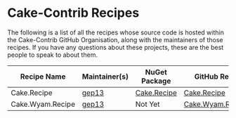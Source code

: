 # Cake-Contrib Recipes

The following is a list of all the recipes whose source code is hosted within the Cake-Contrib GitHub Organisation, along with the maintainers of those recipes. If you have any questions about these projects, these are the best people to speak to about them.

| Recipe Name                   | Maintainer(s)                                       | NuGet Package                                                                                  | GitHub Repo                                                                                    |
|-------------------------------|-----------------------------------------------------|------------------------------------------------------------------------------------------------|------------------------------------------------------------------------------------------------|
| Cake.Recipe                   | [gep13](https://github.com/gep13)                   | [Cake.Recipe](https://www.nuget.org/packages/Cake.Recipe/)                                     | [Cake.Recipe](https://github.com/cake-contrib/Cake.Recipe)                                     |
| Cake.Wyam.Recipe              | [gep13](https://github.com/gep13)                   | Not Yet                                                                                        | [Cake.Wyam.Recipe](https://github.com/cake-contrib/Cake.Wyam.Recipe)                           |
